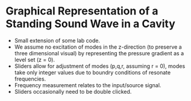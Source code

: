 # Graphical Representation of a Standing Sound Wave in a Cavity
- Small extension of some lab code. 
- We assume no excitation of modes in the z-direction (to preserve a three dimensional visual) by representing the pressure gradient as a level set (z = 0). 
- Sliders allow for adjustment of modes (p,q,r, assuming r = 0), modes take only integer values due to boundry conditions of resonate frequencies.
- Frequency measurement relates to the input/source signal. 
- Sliders occasionally need to be double clicked.

